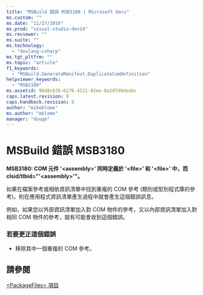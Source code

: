 ```yaml
---
title: "MSBuild 錯誤 MSB3180 | Microsoft Docs"
ms.custom: ""
ms.date: "11/17/2016"
ms.prod: "visual-studio-dev14"
ms.reviewer: ""
ms.suite: ""
ms.technology: 
  - "devlang-csharp"
ms.tgt_pltfrm: ""
ms.topic: "article"
f1_keywords: 
  - "MSBuild.GenerateManifest.DuplicateComDefinition"
helpviewer_keywords: 
  - "MSB3180"
ms.assetid: 98d8cb76-6176-4121-82ee-8a297d9deebc
caps.latest.revision: 9
caps.handback.revision: 9
author: "mikeblome"
ms.author: "mblome"
manager: "douge"
---
```

# MSBuild 錯誤 MSB3180
**MSB3180: COM 元件 '\<assembly\>' 同時定義於 '\<file\>' 和 '\<file\>' 中，而 clsid\/tlbid\="'\<assembly\>'"。**  
  
 如果在檔案參考或相依資訊清單中找到重複的 COM 參考 \(類別或型別程式庫的參考\)，則在應用程式資訊清單產生過程中就會產生這個錯誤訊息。  
  
 例如，如果您以外部資訊清單加入對 COM 物件的參考，又以內部資訊清單加入對相同 COM 物件的參考，就有可能會收到這個錯誤。  
  
### 若要更正這個錯誤  
  
-   移除其中一個重複的 COM 參考。  
  
## 請參閱  
 [\<PackageFiles\> 項目](../deployment/packagefiles-element-bootstrapper.md)